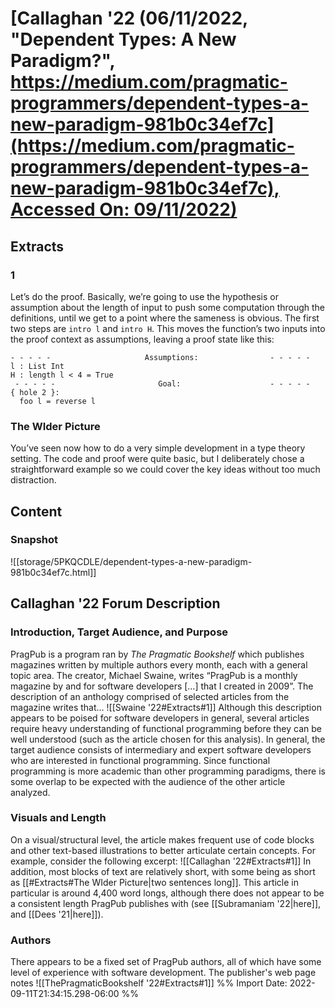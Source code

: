 # [**Callaghan** **'22** (06/11/2022, "Dependent Types: A New Paradigm?", [https://medium.com/pragmatic-programmers/dependent-types-a-new-paradigm-981b0c34ef7c](https://medium.com/pragmatic-programmers/dependent-types-a-new-paradigm-981b0c34ef7c), Accessed On: 09/11/2022)](zotero://select/library/items/XZEPNX2F)
## Extracts
### 1
Let’s do the proof. Basically, we’re going to use the hypothesis or assumption about the length of input to push some computation through the definitions, until we get to a point where the sameness is obvious. The first two steps are `intro l` and `intro H`. This moves the function’s two inputs into the proof context as assumptions, leaving a proof state like this:
```
- - - - -                     Assumptions:                - - - - -   
l : List Int  
H : length l < 4 = True  
 - - - - -                       Goal:                    - - - - -   
{ hole 2 }:  
  foo l = reverse l
```
### The WIder Picture
You’ve seen now how to do a very simple development in a type theory setting. The code and proof were quite basic, but I deliberately chose a straightforward example so we could cover the key ideas without too much distraction.
## Content
### Snapshot
![[storage/5PKQCDLE/dependent-types-a-new-paradigm-981b0c34ef7c.html]]

## Callaghan '22 Forum Description
### Introduction, Target Audience, and Purpose
PragPub is a program ran by *The Pragmatic Bookshelf* which publishes magazines written by multiple authors every month, each with a general topic area. The creator, Michael Swaine, writes “PragPub is a monthly magazine by and for software developers \[…\] that I created in 2009”. The description of an anthology comprised of selected articles from the magazine writes that… ![[Swaine '22#Extracts#1]]
Although this description appears to be poised for software developers in general, several articles require heavy understanding of functional programming before they can be well understood (such as the article chosen for this analysis). In general, the target audience consists of intermediary and expert software developers who are interested in functional programming. Since functional programming is more academic than other programming paradigms, there is some overlap to be expected with the audience of the other article analyzed.
### Visuals and Length
On a visual/structural level, the article makes frequent use of code blocks and other text-based illustrations to better articulate certain concepts. For example, consider the following excerpt:
![[Callaghan '22#Extracts#1]]
In addition, most blocks of text are relatively short, with some being as short as [[#Extracts#The WIder Picture|two sentences long]]. This article in particular is around 4,400 word longs, although there does not appear to be a consistent length PragPub publishes with (see [[Subramaniam '22|here]], and [[Dees '21|here]]).
### Authors
There appears to be a fixed set of PragPub authors, all of which have some level of experience with software development. The publisher's web page notes ![[ThePragmaticBookshelf '22#Extracts#1]]
%% Import Date: 2022-09-11T21:34:15.298-06:00 %%
